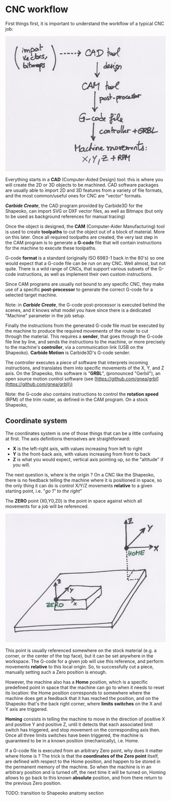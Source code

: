 # CNC workflow

First things first, it is important to understand the workflow of a typical CNC job: 

![](.gitbook/assets/workflow800.png)

Everything starts in a **CAD** \(Computer-Aided Design\) tool: this is where you will create the 2D or 3D objects to be machined. CAD software packages are usually able to import 2D and 3D features from a variety of file formats, and the most common/useful ones for CNC are "vector" formats. 

_**Carbide Create**_, the CAD program provided by Carbide3D for the Shapeoko, can import SVG or DXF vector files, as well as Bitmaps \(but only to be used as background references for manual tracing\) 

Once the object is designed, the **CAM** \(Computer-Aider Manufacturing\) tool is used to create **toolpaths** to cut the object out of a block of material. More on this later. Once all required toolpaths are created, the very last step in the CAM program is to generate a **G-code** file that will contain instructions for the machine to execute these toolpaths.

G-code **format** is a standard \(originally ISO 6983-1 back in the 80's\) so one would expect that a G-code file can be run on any CNC. Well almost, but not quite. There is a wild range of CNCs, that support various subsets of the G-code instructions, as well as implement their own custom instructions.

Since CAM programs are usually not bound to any specific CNC, they make use of a specific **post-processor** to generate the correct G-code for a selected target machine.

Note: in _**Carbide Create**_, the G-code post-processor is executed behind the scenes, and it knows what model you have since there is a dedicated "Machine" parameter in the job setup.

Finally the instructions from the generated G-code file must be executed by the machine to produce the required movements of the router to cut through the material. This requires a **sender**, that goes through the G-code file line by line, and sends the instructions to the machine, or more precisely to the machine's **controller**, via a communication link \(USB on the Shapeoko\). **Carbide Motion** is Carbide3D's G-code sender.

The controller executes a piece of software that interprets incoming instructions, and translates them into specific movements of the X, Y, and Z axis. On the Shapeoko, this software is "**GRBL**", \(pronounced "Gerbil"\), an open source motion control software \(see [https://github.com/gnea/grbl](https://github.com/gnea/grbl)\)

Note: the G-code also contains instructions to control the **rotation speed** \(RPM\) of the trim router, as defined in the CAM program. On a stock Shapeoko, 

## Coordinate system

The coordinates system is one of those things that can be a little confusing at first. The axis definitions themselves are straightforward:

* **X** is the left-right axis, with values increasing from left to right
* **Y** is the front-back axis, with values increasing from front to back
* **Z** is what you would expect, vertical axis pointing up, so the "altitude" if you will.

The next question is, where is the origin ? On a CNC like the Shapeoko, there is no feedback telling the machine where it is positioned in space, so the only thing it can do is control X/Y/Z movements **relative** to a given starting point, i.e. "_go 1" to the right_"

The **ZERO** point \(X0,Y0,Z0\) is the point in space against which all movements for a job will be referenced.

![](.gitbook/assets/coordinate_system800.png)

This point is usually referenced somewhere on the stock material \(e.g. a corner, or the center of the top face\), but it can be set anywhere in the workspace. The G-code for a given job will use this reference, and perform movements **relative** to this local origin. So, to successfully cut a piece, manually setting such a Zero position is enough.

However, the machine also has a **Home** position, which is a specific predefined point in space that the machine can go to when it needs to reset its location: the Home position corresponds to somewhere where the machine does get a feedback that it has reached the position, and on the Shapeoko that's the back right corner, where **limits switches** on the X and Y axis are triggered.

**Homing** consists in telling the machine to move in the direction of positive X and positive Y and positive Z, until it detects that each associated limit switch has triggered, and stop movement on the corresponding axis then. Once all three limits switches have been triggered, the machine is guaranteed to be in a known position \(mechanically\), i.e. Home.

If a G-code file is executed from an arbitrary Zero point, why does it matter where Home is ? The trick is that the **coordinates of the Zero point** itself, are defined with respect to the Home position, and happen to be stored in the permanent memory of the machine. So when the machine is in an arbitrary position and is turned off, the next time it will be turned on, Homing allows to go back to this known **absolute** position, and from there return to the previous Zero position.

TODO: transition to Shapeoko anatomy section 

